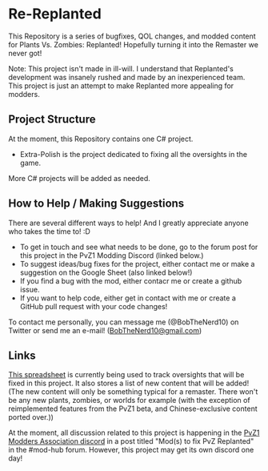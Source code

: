 # Re-Replanted
This Repository is a series of bugfixes, QOL changes, and modded content for Plants Vs. Zombies: Replanted! Hopefully turning it into the Remaster we never got!

Note: This project isn't made in ill-will. I understand that Replanted's development was insanely rushed and made by an inexperienced team. This project is just an attempt to make Replanted more appealing for modders.

## Project Structure
At the moment, this Repository contains one C# project.
- Extra-Polish is the project dedicated to fixing all the oversights in the game. 

More C# projects will be added as needed.

## How to Help / Making Suggestions
There are several different ways to help! And I greatly appreciate anyone who takes the time to! :D
- To get in touch and see what needs to be done, go to the forum post for this project in the PvZ1 Modding Discord (linked below.) 
- To suggest ideas/bug fixes for the project, either contact me or make a suggestion on the Google Sheet (also linked below!)
- If you find a bug with the mod, either contacr me or create a github issue.
- If you want to help code, either get in contact with me or create a GitHub pull request with your code changes!

To contact me personally, you can message me (@BobTheNerd10) on Twitter or send me an e-mail! (BobTheNerd10@gmail.com) 

## Links
[This spreadsheet](https://docs.google.com/spreadsheets/d/10N_Q6xMBUn9X6yh2J6AfADarAxr983ox4QMMI-m2s5A/edit?usp=sharing) is currently being used to track oversights that will be fixed in this project. It also stores a list of new content that will be added! (The new content will only be something typical for a remaster. There won't be any new plants, zombies, or worlds for example (with the exception of reimplemented features from the PvZ1 beta, and Chinese-exclusive content ported over.))

At the moment, all discussion related to this project is happening in the [PvZ1 Modders Association discord](https://discord.gg/cGBwQQaC7m) in a post titled "Mod(s) to fix PvZ Replanted" in the #mod-hub forum. However, this project may get its own discord one day!

